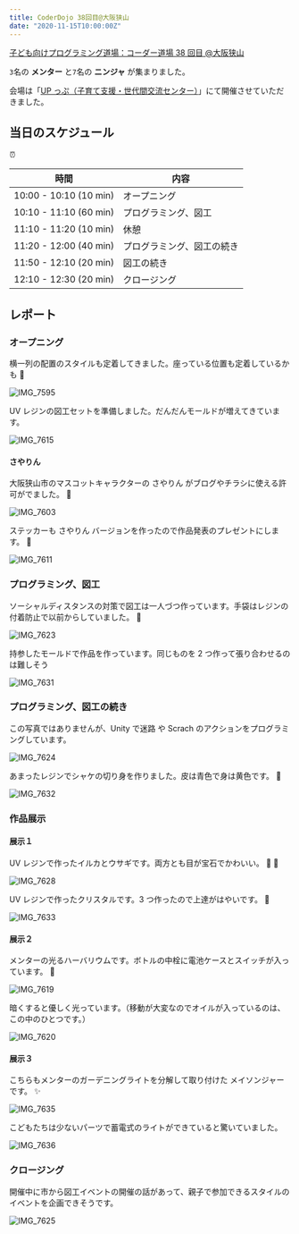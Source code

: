 ```yaml
---
title: CoderDojo 38回目@大阪狭山
date: "2020-11-15T10:00:00Z"
---
```


[子ども向けプログラミング道場：コーダー道場 38 回目 @大阪狭山](https://coderdojo-hommachi.doorkeeper.jp/events/113100)

`3`名の **メンター** と`7`名の **ニンジャ** が集まりました。

会場は「[UP っぷ（子育て支援・世代間交流センター）](http://www.city.osakasayama.osaka.jp/kosodate_kyoiku/kosodate/upp_kosodatesiensedaikankouryuusenta1/index.html)」にて開催させていただきました。

## 当日のスケジュール

⏰

| 時間                   | 内容                       |
| ---------------------- | -------------------------- |
| 10:00 - 10:10 (10 min) | オープニング               |
| 10:10 - 11:10 (60 min) | プログラミング、図工       |
| 11:10 - 11:20 (10 min) | 休憩                       |
| 11:20 - 12:00 (40 min) | プログラミング、図工の続き |
| 11:50 - 12:10 (20 min) | 図工の続き                 |
| 12:10 - 12:30 (20 min) | クロージング               |

## レポート

### オープニング

横一列の配置のスタイルも定着してきました。座っている位置も定着しているかも 🤔

![IMG_7595](./IMG_7595.jpg)

UV レジンの図工セットを準備しました。だんだんモールドが増えてきています。

![IMG_7615](./IMG_7615.jpg)

#### さやりん

大阪狭山市のマスコットキャラクターの さやりん がブログやチラシに使える許可がでました。 🎊

![IMG_7603](./IMG_7603.jpg)

ステッカーも さやりん バージョンを作ったので作品発表のプレゼントにします。 🎁

![IMG_7611](./IMG_7611.jpg)

### プログラミング、図工

ソーシャルディスタンスの対策で図工は一人づつ作っています。手袋はレジンの付着防止で以前からしていました。 🧤

![IMG_7623](./IMG_7623.jpg)

持参したモールドで作品を作っています。同じものを 2 つ作って張り合わせるのは難しそう

![IMG_7631](./IMG_7631.jpg)

### プログラミング、図工の続き

この写真ではありませんが、Unity で迷路 や Scrach のアクションをプログラミングしています。

![IMG_7624](./IMG_7624.jpg)

あまったレジンでシャケの切り身を作りました。皮は青色で身は黄色です。 🐠

![IMG_7632](./IMG_7632.jpg)

### 作品展示

#### 展示１

UV レジンで作ったイルカとウサギです。両方とも目が宝石でかわいい。 🐬 🐰

![IMG_7628](./IMG_7628.jpg)

UV レジンで作ったクリスタルです。3 つ作ったので上達がはやいです。 💎

![IMG_7633](./IMG_7633.jpg)

#### 展示２

メンターの光るハーバリウムです。ボトルの中栓に電池ケースとスイッチが入っています。 🔮

![IMG_7619](./IMG_7619.jpg)

暗くすると優しく光っています。（移動が大変なのでオイルが入っているのは、この中のひとつです。）

![IMG_7620](./IMG_7620.jpg)

#### 展示３

こちらもメンターのガーデニングライトを分解して取り付けた メイソンジャー です。 ✨

![IMG_7635](./IMG_7635.jpg)

こどもたちは少ないパーツで蓄電式のライトができていると驚いていました。

![IMG_7636](./IMG_7636.jpg)

### クロージング

開催中に市から図工イベントの開催の話があって、親子で参加できるスタイルのイベントを企画できそうです。

![IMG_7625](./IMG_7625.jpg)
